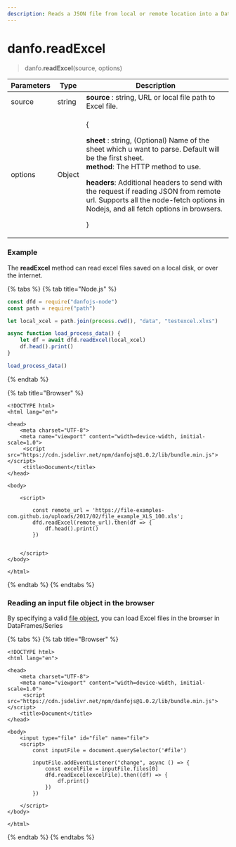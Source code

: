 ```yaml
---
description: Reads a JSON file from local or remote location into a DataFrame.
---
```


# danfo.readExcel

> danfo.**readExcel**(source, options)

| Parameters | Type   | Description                                                                                                                                                                                                                                                                                                                                                                                     |
| ---------- | ------ | ----------------------------------------------------------------------------------------------------------------------------------------------------------------------------------------------------------------------------------------------------------------------------------------------------------------------------------------------------------------------------------------------- |
| source     | string | **source** : string, URL or local file path to Excel file.                                                                                                                                                                                                                                                                                                                                      |
| options    | Object | <p>{</p><p><strong>sheet</strong> : string, (Optional) Name of the sheet which u want to parse. Default will be the first sheet.<br><strong>method</strong>: The HTTP method to use.</p><p><strong>headers</strong>: Additional headers to send with the request if reading JSON from remote url. Supports all the node-fetch options in Nodejs, and all fetch options in browsers.</p><p>}</p> |

### Example

The **readExcel** method can read excel files saved on a local disk, or over the internet.

{% tabs %}
{% tab title="Node.js" %}
```javascript
const dfd = require("danfojs-node")
const path = require("path")

let local_xcel = path.join(process.cwd(), "data", "testexcel.xlxs")

async function load_process_data() {
    let df = await dfd.readExcel(local_xcel)
    df.head().print()
}

load_process_data()
```
{% endtab %}

{% tab title="Browser" %}
```markup
<!DOCTYPE html>
<html lang="en">

<head>
    <meta charset="UTF-8">
    <meta name="viewport" content="width=device-width, initial-scale=1.0">
     <script src="https://cdn.jsdelivr.net/npm/danfojs@1.0.2/lib/bundle.min.js"></script>
     <title>Document</title>
</head>

<body>

    <script>

        const remote_url = 'https://file-examples-com.github.io/uploads/2017/02/file_example_XLS_100.xls';
        dfd.readExcel(remote_url).then(df => {
            df.head().print()
        })

         
    </script>
</body>

</html>
```
{% endtab %}
{% endtabs %}



### **Reading an input file object in the browser**

By specifying a valid [file object](https://developer.mozilla.org/en-US/docs/Web/API/File), you can load Excel files in the browser in DataFrames/Series

{% tabs %}
{% tab title="Browser" %}
```markup
<!DOCTYPE html>
<html lang="en">

<head>
    <meta charset="UTF-8">
    <meta name="viewport" content="width=device-width, initial-scale=1.0">
     <script src="https://cdn.jsdelivr.net/npm/danfojs@1.0.2/lib/bundle.min.js"></script>
    <title>Document</title>
</head>

<body>
    <input type="file" id="file" name="file">
    <script>
        const inputFile = document.querySelector('#file')
        
        inputFile.addEventListener("change", async () => {
            const excelFile = inputFile.files[0]
            dfd.readExcel(excelFile).then((df) => {
                df.print()
            })
        })
         
    </script>
</body>

</html>
```
{% endtab %}
{% endtabs %}
